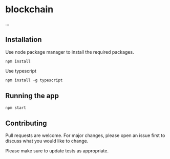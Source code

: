 # blockchain

...

## Installation

Use node package manager to install the required packages.

```
npm install
```

Use typescript

```
npm install -g typescript
```

## Running the app

```
npm start
```

## Contributing

Pull requests are welcome. For major changes, please open an issue first to discuss what you would like to change.

Please make sure to update tests as appropriate.
